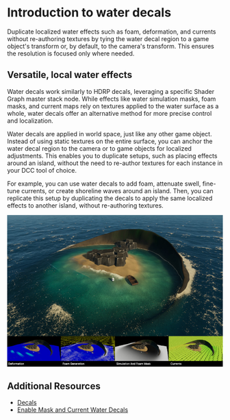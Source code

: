 # Introduction to water decals

Duplicate localized water effects such as foam, deformation, and currents without re-authoring textures by tying the water decal region to a game object's transform or, by default, to the camera's transform. This ensures the resolution is focused only where needed.

## Versatile, local water effects

Water decals work similarly to HDRP decals, leveraging a specific Shader Graph master stack node. While effects like water simulation masks, foam masks, and current maps rely on textures applied to the water surface as a whole, water decals offer an alternative method for more precise control and localization.

Water decals are applied in world space, just like any other game object. Instead of using static textures on the entire surface, you can anchor the water decal region to the camera or to game objects for localized adjustments.  This enables you to duplicate setups, such as placing effects around an island, without the need to re-author textures for each instance in your DCC tool of choice.

For example, you can use water decals to add foam, attenuate swell, fine-tune currents, or create shoreline waves around an island. Then, you can replicate this setup by duplicating the decals to apply the same localized effects to another island, without re-authoring textures.

![Example: Water decals anchored to a game object](Images/introduction-to-water-decals.jpg)

## Additional Resources

- [Decals](decals.md)
- [Enable Mask and Current Water Decals](enable-mask-and-current-water-decals.md)
